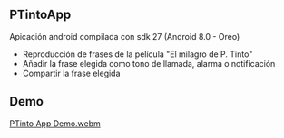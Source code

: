 ## PTintoApp

Apicación android compilada con sdk 27 (Android 8.0 - Oreo)

- Reproducción de frases de la película "El milagro de P. Tinto"
- Añadir la frase elegida como tono de llamada, alarma o notificación
- Compartir la frase elegida

## Demo
[PTinto App Demo.webm](https://github.com/abeltran10/PTintoApp/assets/44783052/0b8c57be-c9f5-47e6-bd25-8546f6956733)

